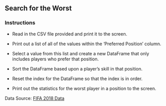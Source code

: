 ## Search for the Worst

### Instructions

* Read in the CSV file provided and print it to the screen.

* Print out a list of all of the values within the ‘Preferred Position’ column.

* Select a value from this list and create a new DataFrame that only includes players who prefer that position.

* Sort the DataFrame based upon a player’s skill in that position.

* Reset the index for the DataFrame so that the index is in order.

* Print out the statistics for the worst player in a position to the screen.

Data Source: [FIFA 2018 Data](https://www.kaggle.com/thec03u5/fifa-18-demo-player-dataset)
